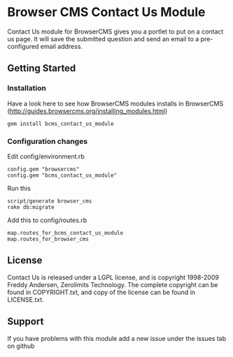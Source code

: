 # Browser CMS Contact Us Module

Contact Us module for BrowserCMS gives you a portlet to put on a contact us page. It will save the submitted question and send an email to a pre-configured email address.

## Getting Started

### Installation
Have a look here to see how BrowserCMS modules installs in BrowserCMS (http://guides.browsercms.org/installing_modules.html)

	gem install bcms_contact_us_module

### Configuration changes

Edit config/environment.rb

	config.gem "browsercms"
	config.gem "bcms_contact_us_module"
	
Run this

	script/generate browser_cms
	rake db:migrate
	
Add this to config/routes.rb

	map.routes_for_bcms_contact_us_module
	map.routes_for_browser_cms

## License
Contact Us is released under a LGPL license, and is copyright 1998-2009 Freddy Andersen, Zerolimits Technology. The complete copyright can be found in COPYRIGHT.txt, and copy of the license can be found in LICENSE.txt.

## Support
If you have problems with this module add a new issue under the issues tab on github